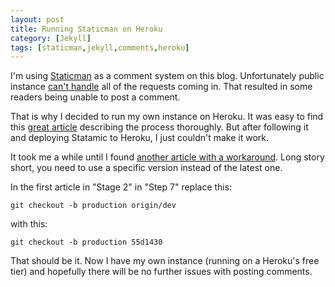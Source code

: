 ```yaml
---
layout: post
title: Running Staticman on Heroku
category: [Jekyll]
tags: [staticman,jekyll,comments,heroku]
---
```


I'm using [Staticman](https://github.com/eduardoboucas/staticman/issues/222) as a comment system on this blog. Unfortunately public instance [can't handle](https://github.com/eduardoboucas/staticman/issues/294) all of the requests coming in. That resulted in some readers being unable to post a comment.

That is why I decided to run my own instance on Heroku. It was easy to find this [great article](https://vincenttam.gitlab.io/post/2018-09-16-staticman-powered-gitlab-pages/2/) describing the process thoroughly. But after following it and deploying Statamic to Heroku, I just couldn't make it work.

It took me a while until I found [another article with a workaround](https://networkhobo.com/staticman-the-journey-continues). Long story short, you need to use a specific version instead of the latest one.

In the first article in "Stage 2" in "Step 7" replace this:

```
git checkout -b production origin/dev
```

with this:

```
git checkout -b production 55d1430
```

That should be it. Now I have my own instance (running on a Heroku's free tier) and hopefully there will be no further issues with posting comments.
